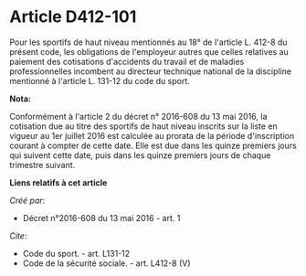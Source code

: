 # Article D412-101

Pour les sportifs de haut niveau mentionnés au 18° de l'article L. 412-8 du présent code, les obligations de l'employeur
autres que celles relatives au paiement des cotisations d'accidents du travail et de maladies professionnelles incombent au
directeur technique national de la discipline mentionné à l'article L. 131-12 du code du sport.

**Nota:**

Conformément à l'article 2 du décret n° 2016-608 du 13 mai 2016, la cotisation due au titre des sportifs de haut niveau
inscrits sur la liste en vigueur au 1er juillet 2016 est calculée au prorata de la période d'inscription courant à compter de
cette date. Elle est due dans les quinze premiers jours qui suivent cette date, puis dans les quinze premiers jours de chaque
trimestre suivant.

**Liens relatifs à cet article**

_Créé par_:

  - Décret n°2016-608 du 13 mai 2016 - art. 1

_Cite_:

  - Code du sport. - art. L131-12
  - Code de la sécurité sociale. - art. L412-8 (V)
